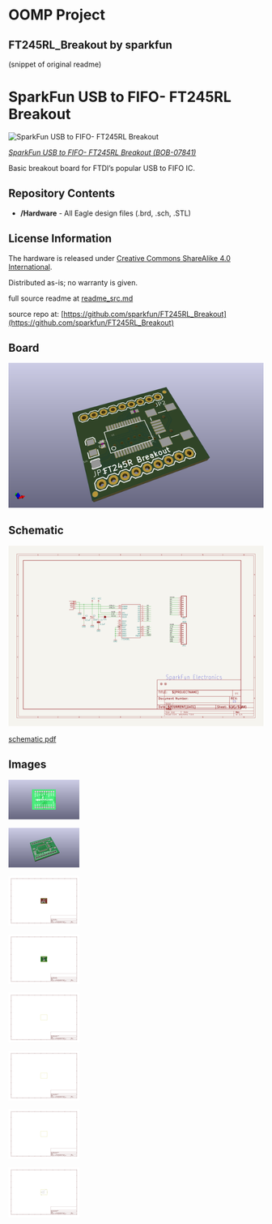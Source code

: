 # OOMP Project  
## FT245RL_Breakout  by sparkfun  
  
(snippet of original readme)  
  
SparkFun USB to FIFO- FT245RL Breakout  
========================================  
  
![SparkFun USB to FIFO- FT245RL Breakout](https://cdn.sparkfun.com//assets/parts/3/1/8/07841-01a.jpg)  
  
[*SparkFun USB to FIFO- FT245RL Breakout (BOB-07841)*](https://www.sparkfun.com/products/7841)  
  
Basic breakout board for FTDI’s popular USB to FIFO IC.   
  
Repository Contents  
-------------------  
* **/Hardware** - All Eagle design files (.brd, .sch, .STL)  
  
  
License Information  
-------------------  
The hardware is released under [Creative Commons ShareAlike 4.0 International](https://creativecommons.org/licenses/by-sa/4.0/).  
  
Distributed as-is; no warranty is given.  
  
  full source readme at [readme_src.md](readme_src.md)  
  
source repo at: [https://github.com/sparkfun/FT245RL_Breakout](https://github.com/sparkfun/FT245RL_Breakout)  
## Board  
  
[![working_3d.png](working_3d_600.png)](working_3d.png)  
## Schematic  
  
[![working_schematic.png](working_schematic_600.png)](working_schematic.png)  
  
[schematic pdf](working_schematic.pdf)  
## Images  
  
[![working_3D_bottom.png](working_3D_bottom_140.png)](working_3D_bottom.png)  
  
[![working_3D_top.png](working_3D_top_140.png)](working_3D_top.png)  
  
[![working_assembly_page_01.png](working_assembly_page_01_140.png)](working_assembly_page_01.png)  
  
[![working_assembly_page_02.png](working_assembly_page_02_140.png)](working_assembly_page_02.png)  
  
[![working_assembly_page_03.png](working_assembly_page_03_140.png)](working_assembly_page_03.png)  
  
[![working_assembly_page_04.png](working_assembly_page_04_140.png)](working_assembly_page_04.png)  
  
[![working_assembly_page_05.png](working_assembly_page_05_140.png)](working_assembly_page_05.png)  
  
[![working_assembly_page_06.png](working_assembly_page_06_140.png)](working_assembly_page_06.png)  

